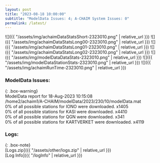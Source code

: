 ```yaml
---
layout: post
title: "2023-08-18 10:00:00"
subtitle: "ModelData Issues: 4; A-CHAIM System Issues: 0"
permalink: /latest/
---
```


![]({{ "/assets/img/achaimDataStatsShort-2323010.png" | relative_url }})
![]({{ "/assets/img/achaimDataStatsLong00-2323010.png" | relative_url }})
![]({{ "/assets/img/achaimDataStatsLong01-2323010.png" | relative_url }})
![]({{ "/assets/img/achaimDataStatsLong02-2323010.png" | relative_url }})
![]({{ "/assets/img/modelDataDataStats-2323010.png" | relative_url }})
![]({{ "/assets/img/modelDataStationStats-2323010.png" | relative_url }})
![]({{ "/assets/img/achaimRunTime-2323010.png" | relative_url }})


### ModelData Issues:  
  
{: .box-warning}  
 ModelData report for 18-Aug-2023 10:15:08   
 /home2/achaim1/A-CHAIM/modelData/2023/230/10/modelData.mat   
 0% of all possible stations for IONO were downloaded. x1405   
 0% of all possible stations for KASI were downloaded. x4410   
 0% of all possible stations for QGN were downloaded. x341   
 0% of all possible stations for KARTVERKET were downloaded. x4119   
  


### Logs:  
  
{: .box-note}  
[Logs.zip]({{ "/assets/other/logs.zip" | relative_url }})  
[Log Info]({{ "/logInfo" | relative_url }})  
